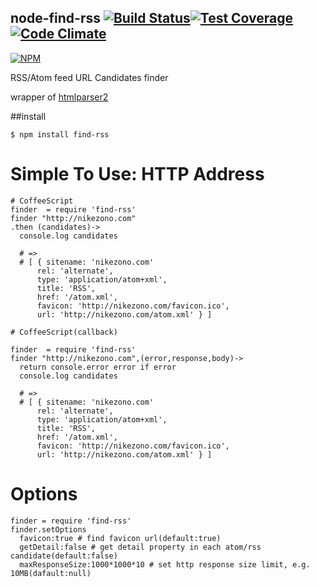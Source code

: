 node-find-rss [![Build Status](https://travis-ci.org/nikezono/node-find-rss.png)](https://travis-ci.org/nikezono/node-find-rss)[![Test Coverage](https://codeclimate.com/github/nikezono/node-find-rss/badges/coverage.svg)](https://codeclimate.com/github/nikezono/node-find-rss)[![Code Climate](https://codeclimate.com/github/nikezono/node-find-rss/badges/gpa.svg)](https://codeclimate.com/github/nikezono/node-find-rss)
---

[![NPM](https://nodei.co/npm/find-rss.png)](https://nodei.co/npm/find-rss/)

RSS/Atom feed URL Candidates finder

wrapper of [htmlparser2](https://github.com/fb55/htmlparser2)

##install

    $ npm install find-rss

# Simple To Use: HTTP Address

    # CoffeeScript
    finder  = require 'find-rss'
    finder "http://nikezono.com"
    .then (candidates)->
      console.log candidates

      # =>
      # [ { sitename: 'nikezono.com'
          rel: 'alternate',
          type: 'application/atom+xml',
          title: 'RSS',
          href: '/atom.xml',
          favicon: 'http://nikezono.com/favicon.ico',
          url: 'http://nikezono.com/atom.xml' } ]

    # CoffeeScript(callback)

    finder  = require 'find-rss'
    finder "http://nikezono.com",(error,response,body)->
      return console.error error if error
      console.log candidates

      # =>
      # [ { sitename: 'nikezono.com'
          rel: 'alternate',
          type: 'application/atom+xml',
          title: 'RSS',
          href: '/atom.xml',
          favicon: 'http://nikezono.com/favicon.ico',
          url: 'http://nikezono.com/atom.xml' } ]

# Options

    finder = require 'find-rss'
    finder.setOptions
      favicon:true # find favicon url(default:true)
      getDetail:false # get detail property in each atom/rss candidate(default:false)
      maxResponseSize:1000*1000*10 # set http response size limit, e.g. 10MB(dafault:null)

